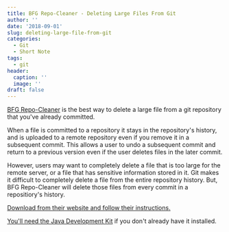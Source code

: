 ```yaml
---
title: BFG Repo-Cleaner - Deleting Large Files From Git
author: ''
date: '2018-09-01'
slug: deleting-large-file-from-git
categories:
  - Git
  - Short Note
tags:
  - git
header:
  caption: ''
  image: ''
draft: false
---
```

[BFG Repo-Cleaner](https://rtyley.github.io/bfg-repo-cleaner/) is the best way to delete a large file from a git repository that you've already committed.

When a file is committed to a repository it stays in the repository's history, and is uploaded to a remote repository even if you remove it in a subsequent commit. This allows a user to undo a subsequent commit and return to a previous version even if the user deletes files in the later commit. 

However, users may want to completely delete a file that is too large for the remote server, or a file that has sensitive information stored in it. Git makes it difficult to completely delete a file from the entire repository history. But, BFG Repo-Cleaner will delete those files from every commit in a repositiory's history.

[Download from their website and follow their instructions.](https://rtyley.github.io/bfg-repo-cleaner/) 

[You'll need the Java Development Kit](https://www.oracle.com/technetwork/java/javase/downloads/index.html) if you don't already have it installed.
